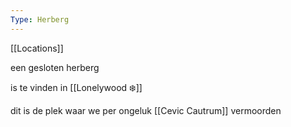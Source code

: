 ```yaml
---
Type: Herberg
---
```

[[Locations]]

een gesloten herberg

is te vinden in [[Lonelywood ❄️]]

dit is de plek waar we per ongeluk [[Cevic Cautrum]] vermoorden
